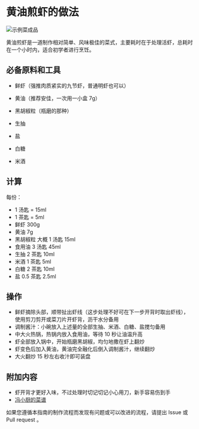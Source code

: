 # 黄油煎虾的做法

![示例菜成品](./黄油煎虾.jpg)

黄油煎虾是一道制作相对简单、风味极佳的菜式，主要耗时在于处理活虾，总耗时在一个小时内，适合初学者进行烹饪。

## 必备原料和工具

- 鲜虾（强推肉质紧实的九节虾，普通明虾也可以）

- 黄油（推荐安佳，一次用一小盒 7g）

- 黑胡椒粒（瓶磨的那种）

- 生抽

- 盐

- 白糖

- 米酒

## 计算

每份：

- 1 汤匙 = 15ml
- 1 茶匙 = 5ml
- 鲜虾 300g
- 黄油 7g
- 黑胡椒粒 大概 1 汤匙 15ml
- 食用油 3 汤匙 45ml
- 生抽 2 茶匙 10ml
- 米酒 1 茶匙 5ml
- 白糖 2 茶匙 10ml
- 盐 0.5 茶匙 2.5ml

## 操作

- 鲜虾摘除头部，顺带扯出虾线（这步处理不好可在下一步开背时取出虾线），使用剪刀剪开或菜刀片开虾背，沥干水分备用
- 调制酱汁：小碗放入上述量的全部生抽、米酒、白糖、盐搅匀备用
- 中大火热锅，热锅内放入食用油，等待 10 秒让油温升高
- 虾全部放入锅中，开始瓶磨黑胡椒，均匀地撒在虾上翻炒
- 虾变色后加入黄油，黄油完全融化后倒入调制酱汁，继续翻炒
- 大火翻炒 15 秒左右收汁即可装盘

## 附加内容

- 虾开背才更好入味，不过处理时切记切记小心用刀，新手容易伤到手
- [冯小厨的菜谱](https://www.bilibili.com/video/BV1g541177cd)

如果您遵循本指南的制作流程而发现有问题或可以改进的流程，请提出 Issue 或 Pull request 。